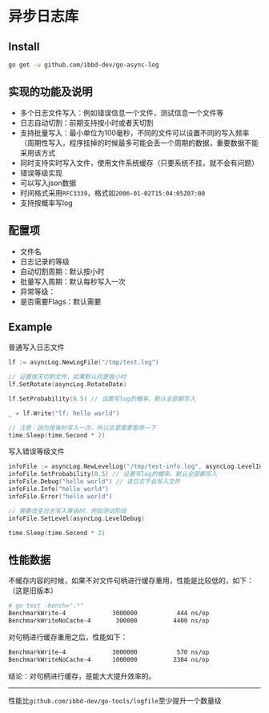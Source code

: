 # 异步日志库

## Install

```sh
go get -u github.com/ibbd-dev/go-async-log
```

## 实现的功能及说明

- 多个日志文件写入：例如错误信息一个文件，测试信息一个文件等
- 日志自动切割：前期支持按小时或者天切割
- 支持批量写入：最小单位为100毫秒，不同的文件可以设置不同的写入频率（周期性写入，程序挂掉的时候最多可能会丢一个周期的数据，重要数据不能采用该方式
- 同时支持实时写入文件，使用文件系统缓存（只要系统不挂，就不会有问题）
- 错误等级实现
- 可以写入json数据
- 时间格式采用`RFC3339`，格式如`2006-01-02T15:04:05Z07:00`
- 支持按概率写log

## 配置项

- 文件名
- 日志记录的等级
- 自动切割周期：默认按小时
- 批量写入周期：默认每秒写入一次
- 异常等级：
- 是否需要Flags：默认需要

## Example

普通写入日志文件

```go
lf := asyncLog.NewLogFile("/tmp/test.log")

// 设置按天切割文件，如果默认则是按小时
lf.SetRotate(asyncLog.RotateDate)

lf.SetProbability(0.5) // 设置写log的概率，默认全部都写入

_ = lf.Write("lf: hello world")

// 注意：因为是每秒写入一次，所以这里需要暂停一下
time.Sleep(time.Second * 2)

```

写入错误等级文件

```go
infoFile := asyncLog.NewLevelLog("/tmp/test-info.log", asyncLog.LevelInfo)  // 只有Info级别或者以上级别的日志才会被记录
infoFile.SetProbability(0.5) // 设置写log的概率，默认全部都写入
infoFile.Debug("hello world") // 该日志不会写入文件
infoFile.Info("hello world")
infoFile.Error("hello world")

// 需要改变日志写入等级时，例如测试阶段
infoFile.SetLevel(asyncLog.LevelDebug)

time.Sleep(time.Second * 2)
```

## 性能数据

不缓存内容的时候，如果不对文件句柄进行缓存重用，性能是比较低的，如下：（这是旧版本）

```sh
# go test -bench=".*"
BenchmarkWrite-4          	 3000000	       444 ns/op
BenchmarkWriteNoCache-4   	  300000	      4400 ns/op
```

对句柄进行缓存重用之后，性能如下：

```sh
BenchmarkWrite-4          	 3000000	       570 ns/op
BenchmarkWriteNoCache-4   	 1000000	      2304 ns/op
```

结论：对句柄进行缓存，是能大大提升效率的。

-------

性能比`github.com/ibbd-dev/go-tools/logfile`至少提升一个数量级

